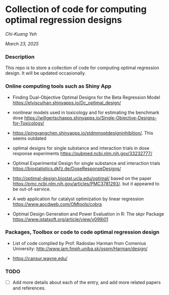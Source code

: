 Collection of code for computing optimal regression designs
================
*Chi-Kuang Yeh*

*March 23, 2025*

### Description

This repo is to store a collection of code for computing optimal
regression design. It will be updated occasionally.

### Online computing tools such as Shiny App

- Finding Dual-Objective Optimal Designs for the Beta Regression Model
  <https://elviscuihan.shinyapps.io/Dc_optimal_design/>

- nonlinear models used in toxicology and for estimating the benchmark
  dose
  <https://willgertschapps.shinyapps.io/Single-Objective-Designs-for-Toxicology/>

- <https://pingyangchen.shinyapps.io/stdmmoptdesigninhibition/>. This
  seems outdated

- optimal designs for single substance and interaction trials in dose
  response experiments <https://pubmed.ncbi.nlm.nih.gov/33232777/>

- Optimal Experimental Design for single substance and interaction
  trials <https://biostatistics.dkfz.de/DoseResponseDesigns/>

- <http://optimal-design.biostat.ucla.edu/optimal/> based on the paper
  <https://pmc.ncbi.nlm.nih.gov/articles/PMC3781293/>. but it appeared
  to be out-of-service.

- A web application for catalyst optimization by linear regression
  <https://www.aocdweb.com/OMtools/cobra>

- Optimal Design Generation and Power Evaluation in R: The skpr Package
  <https://www.jstatsoft.org/article/view/v099i01>

### Packages, Toolbox or code to code optimal regression design

- List of code complied by Prof. Radoslav Harman from Comenius
  University: <http://www.iam.fmph.uniba.sk/ospm/Harman/design/>

- <https://cansur.wayne.edu/>

### TODO

- [ ] Add more details about each of the entry, and add more related
  papers and references.
